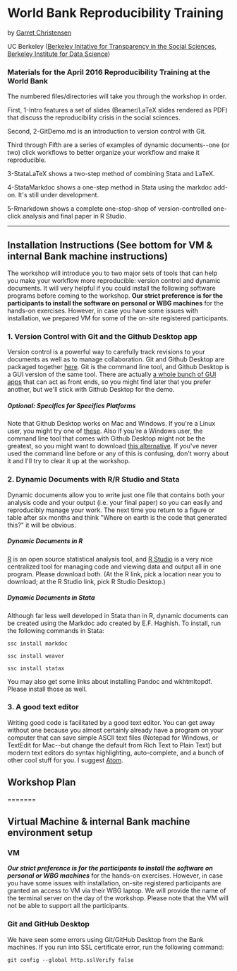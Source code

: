 # World Bank Reproducibility Training
by [Garret Christensen](http://www.ocf.berkeley.edu/~garret)

UC Berkeley ([Berkeley Initative for Transparency in the Social Sciences](http://www.bitss.org), [Berkeley Institute for Data Science](http://bids.berkeley.edu))
### Materials for the April 2016 Reproducibility Training at the World Bank

The numbered files/directories will take you through the workshop in order.

First, 1-Intro features a set of slides (Beamer/LaTeX slides rendered as PDF) that discuss the reproducibility crisis in the social sciences.

Second, 2-GitDemo.md is an introduction to version control with Git.

Third through Fifth are a series of examples of dynamic documents--one (or two) click workflows to better organize your workflow and make it reproducible.

3-StataLaTeX shows a two-step method of combining Stata and LaTeX.

4-StataMarkdoc shows a one-step method in Stata using the markdoc add-on. It's still under development.

5-Rmarkdown shows a complete one-stop-shop of version-controlled one-click analysis and final paper in R Studio.

-----------


## Installation Instructions (See bottom for VM & internal Bank machine instructions)
The workshop will introduce you to two major sets of tools that can help you make your workflow more reproducible: version control and dynamic documents. It will very helpful if you could install the following software programs before coming to the workshop. **Our strict preference is for the participants to install the software on personal or WBG machines** for the hands-on exercises. However, in case you have some issues with installation, we prepared VM for some of the on-site registered participants.

### 1. Version Control with Git and the Github Desktop app

Version control is a powerful way to carefully track revisions to your documents as well as to manage collaboration. Git and Github Desktop are packaged together [here](https://desktop.github.com/). Git is the command line tool, and Github Desktop is a GUI version of the same tool. There are actually [a whole bunch of GUI apps](https://git-scm.com/downloads/guis) that can act as front ends, so you might find later that you prefer another, but we'll stick with Github Desktop for the demo.

##### Optional: Specifics for Specifics Platforms

Note that Github Desktop works on Mac and Windows. If you're a Linux user, you might try one of [these](https://git-scm.com/download/gui/linux). Also if you're a Windows user, the command line tool that comes with Github Desktop might not be the greatest, so you might want to download [this alternative](https://git-scm.com/download/win). If you've never used the command line before or any of this is confusing, don't worry about it and I'll try to clear it up at the workshop.  

### 2. Dynamic Documents with R/R Studio and Stata

Dynamic documents allow you to write just one file that contains both your analysis code and your output (i.e. your final paper) so you can easily and reproducibly manage your work. The next time you return to a figure or table after six months and think "Where on earth is the code that generated this?" it will be obvious.

##### Dynamic Documents in R

[R](https://www.r-project.org/) is an open source statistical analysis tool, and [R Studio](https://www.rstudio.com/products/RStudio/) is a very nice centralized tool for managing code and viewing data and output all in one program. Please download both. (At the R link, pick a location near you to download; at the R Studio link, pick R Studio Desktop.)

##### Dynamic Documents in Stata

Although far less well developed in Stata than in R, dynamic documents can be created using the Markdoc ado created by E.F. Haghish. To install, run the following commands in Stata:

```
ssc install markdoc

ssc install weaver

ssc install statax

```
You may also get some links about installing Pandoc and wkhtmltopdf. Please install those as well.

### 3. A good text editor

Writing good code is facilitated by a good text editor. You can get away without one because you almost certainly already have a program on your computer that can save simple ASCII text files (Notepad for Windows, or TextEdit for Mac--but change the default from Rich Text to Plain Text) but modern text editors do syntax highlighting, auto-complete, and a bunch of other cool stuff for you. I suggest [Atom](http://atom.io).

Workshop Plan
-------------
=======
## Virtual Machine & internal Bank machine environment setup
### VM
**_Our strict preference is for the participants to install the software on personal or WBG machines_** for the hands-on exercises. However, in case you have some issues with installation, on-site registered participants are granted an access to VM via their WBG laptop. We will provide the name of the terminal server on the day of the workshop. Please note that the VM will not be able to support all the participants.
### Git and GitHub Desktop
We have seen some errors using Git/GitHub Desktop from the Bank machines. If you run into SSL certificate error, run the following command:
```
git config --global http.sslVerify false
```
